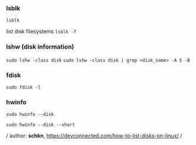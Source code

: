 ### lsblk
`lsblk`

list disk filesystems
`lsblk -f`

### lshw (disk information)

`sudo lshw -class disk`
`sudo lshw -class disk | grep <disk_name> -A 5 -B`

### fdisk
`sudo fdisk -l`

### hwinfo

`sudo hwinfo --disk`

`sudo hwinfo --disk --short`


/ author: **schkn**, https://devconnected.com/how-to-list-disks-on-linux/ /